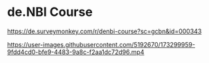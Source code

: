 # de.NBI Course
https://de.surveymonkey.com/r/denbi-course?sc=gcbn&id=000343


https://user-images.githubusercontent.com/5192670/173299959-9fdd4cd0-bfe9-4483-9a8c-f2aa1dc72d96.mp4

